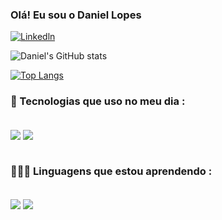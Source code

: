 ### Olá! Eu sou o Daniel Lopes

[![Linkedln](https://img.shields.io/badge/LinkedIn-0077B5?style=for-the-badge&logo=linkedin&logoColor=white)](https://www.linkedin.com/in/daniels-lopes)

![Daniel's GitHub stats](https://github-readme-stats.vercel.app/api?username=Danielsolopes&show_icons=true&theme=react)

[![Top Langs](https://github-readme-stats.vercel.app/api/top-langs/?username=Danielsolopes&layout=compact)](https://github.com/anuraghazra/github-readme-stats)

### 🚀 Tecnologias que uso no meu dia :
<div Style="display: inline_block"><br/s>
 <img align="center" dlt="HTML5" src="https://img.shields.io/badge/HTML5-E34F26?style=for-the-badge&logo=html5&logoColor=white">
 <img align="center" dlt="Css" src="https://img.shields.io/badge/CSS-239120?&style=for-the-badge&logo=css3&logoColor=white">
</div> 
 </br>


###  👩🏻‍💻 Linguagens que estou aprendendo :
 <div Style="display: inline_block"><br/s>
 <img align="center" dlt="mysql" src="https://img.shields.io/badge/MySQL-005C84?style=for-the-badge&logo=mysql&logoColor=white">
<img align="center" dlt="Python" src="https://img.shields.io/badge/Python-14354C?style=for-the-badge&logo=python&logoColor=white">
</div> 
</br>




